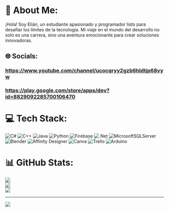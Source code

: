 # 💫 About Me:
¡Hola! Soy Elián, un estudiante apasionado y programador listo para desafiar los límites de la tecnología. Mi viaje en el mundo del desarrollo no solo es una carrera, sino una aventura emocionante para crear soluciones innovadoras.


## 🌐 Socials:
### https://www.youtube.com/channel/ucocqryy2gzb6hldtjp68vyw
### https://play.google.com/store/apps/dev?id=8829092285700106470

# 💻 Tech Stack:
![C#](https://img.shields.io/badge/c%23-%23239120.svg?style=for-the-badge&logo=c-sharp&logoColor=white) ![C++](https://img.shields.io/badge/c++-%2300599C.svg?style=for-the-badge&logo=c%2B%2B&logoColor=white) ![Java](https://img.shields.io/badge/java-%23ED8B00.svg?style=for-the-badge&logo=java&logoColor=white) ![Python](https://img.shields.io/badge/python-3670A0?style=for-the-badge&logo=python&logoColor=ffdd54) ![Firebase](https://img.shields.io/badge/firebase-%23039BE5.svg?style=for-the-badge&logo=firebase) ![.Net](https://img.shields.io/badge/.NET-5C2D91?style=for-the-badge&logo=.net&logoColor=white) ![MicrosoftSQLServer](https://img.shields.io/badge/Microsoft%20SQL%20Sever-CC2927?style=for-the-badge&logo=microsoft%20sql%20server&logoColor=white) ![Blender](https://img.shields.io/badge/blender-%23F5792A.svg?style=for-the-badge&logo=blender&logoColor=white) ![Affinity Designer](https://img.shields.io/badge/affinitydesginer-%231B72BE.svg?style=for-the-badge&logo=affinity-designer&logoColor=white) ![Canva](https://img.shields.io/badge/Canva-%2300C4CC.svg?style=for-the-badge&logo=Canva&logoColor=white) ![Trello](https://img.shields.io/badge/Trello-%23026AA7.svg?style=for-the-badge&logo=Trello&logoColor=white) ![Arduino](https://img.shields.io/badge/-Arduino-00979D?style=for-the-badge&logo=Arduino&logoColor=white)
# 📊 GitHub Stats:
![](https://github-readme-stats.vercel.app/api?username=elo356&theme=react&hide_border=false&include_all_commits=false&count_private=false)<br/>
![](https://github-readme-streak-stats.herokuapp.com/?user=elo356&theme=react&hide_border=false)<br/>
![](https://github-readme-stats.vercel.app/api/top-langs/?username=elo356&theme=react&hide_border=false&include_all_commits=false&count_private=false&layout=compact)

---
[![](https://visitcount.itsvg.in/api?id=elo356&icon=2&color=1)](https://visitcount.itsvg.in)

<!-- Proudly created with GPRM ( https://gprm.itsvg.in ) -->
